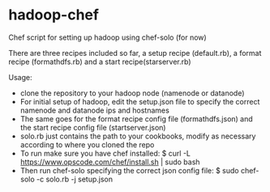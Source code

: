 hadoop-chef
===========

Chef script for setting up hadoop using chef-solo (for now)

There are three recipes included so far, a setup recipe (default.rb), a format recipe (formathdfs.rb) and a start recipe(starserver.rb)

Usage:

- clone the repository to your hadoop node (namenode or datanode)
- For initial setup of hadoop, edit the setup.json file to specify the correct namenode and datanode ips and hostnames
- The same goes for the format recipe config file (formathdfs.json) and the start recipe config file (startserver.json)
- solo.rb just contains the path to your cookbooks, modify as necessary according to where you cloned the repo
- To run make sure you have chef installed: $ curl -L https://www.opscode.com/chef/install.sh | sudo bash 
- Then run chef-solo specifying the correct json config file: $ sudo chef-solo -c solo.rb -j setup.json
